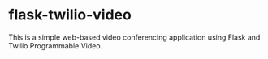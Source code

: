 # flask-twilio-video

This is a simple web-based video conferencing application using Flask and Twilio Programmable Video.

